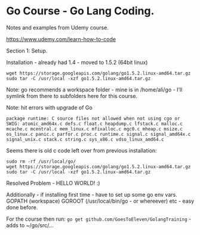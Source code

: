 # Go Course - Go Lang Coding.

Notes and examples from Udemy course.

https://www.udemy.com/learn-how-to-code

Section 1: Setup.

Installation - already had 1.4 - moved to 1.5.2 (64bit linux)
```
wget https://storage.googleapis.com/golang/go1.5.2.linux-amd64.tar.gz
sudo tar -C /usr/local -xzf go1.5.2.linux-amd64.tar.gz 
```

Note: go recommends a workspace folder - mine is in /home/ali/go - I'll symlink from there to subfolders here for this course.


Note: hit errors with upgrade of Go

```
package runtime: C source files not allowed when not using cgo or SWIG: atomic_amd64x.c defs.c float.c heapdump.c lfstack.c malloc.c mcache.c mcentral.c mem_linux.c mfixalloc.c mgc0.c mheap.c msize.c os_linux.c panic.c parfor.c proc.c runtime.c signal.c signal_amd64x.c signal_unix.c stack.c string.c sys_x86.c vdso_linux_amd64.c
```

Seems there is old c code left over from previous installation:

```
sudo rm -rf /usr/local/go/
wget https://storage.googleapis.com/golang/go1.5.2.linux-amd64.tar.gz
sudo tar -C /usr/local -xzf go1.5.2.linux-amd64.tar.gz
```

Resolved Problem - HELLO WORLD! :)


Additionally - if installing first time - have to set up some go env vars. GOPATH (workspace) GOROOT (/usr/local/bin/go - or whereever) etc - easy done before.

For the course then run: ```go get github.com/GoesToEleven/GolangTraining``` - adds to ~/go/src/...



